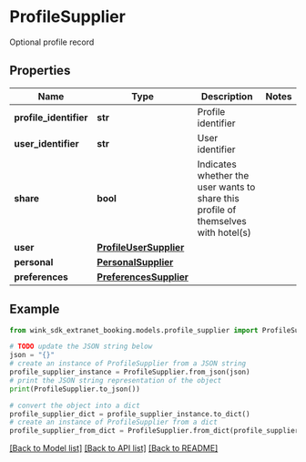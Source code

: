 # ProfileSupplier

Optional profile record

## Properties

Name | Type | Description | Notes
------------ | ------------- | ------------- | -------------
**profile_identifier** | **str** | Profile identifier | 
**user_identifier** | **str** | User identifier | 
**share** | **bool** | Indicates whether the user wants to share this profile of themselves with hotel(s) | 
**user** | [**ProfileUserSupplier**](ProfileUserSupplier.md) |  | 
**personal** | [**PersonalSupplier**](PersonalSupplier.md) |  | 
**preferences** | [**PreferencesSupplier**](PreferencesSupplier.md) |  | 

## Example

```python
from wink_sdk_extranet_booking.models.profile_supplier import ProfileSupplier

# TODO update the JSON string below
json = "{}"
# create an instance of ProfileSupplier from a JSON string
profile_supplier_instance = ProfileSupplier.from_json(json)
# print the JSON string representation of the object
print(ProfileSupplier.to_json())

# convert the object into a dict
profile_supplier_dict = profile_supplier_instance.to_dict()
# create an instance of ProfileSupplier from a dict
profile_supplier_from_dict = ProfileSupplier.from_dict(profile_supplier_dict)
```
[[Back to Model list]](../README.md#documentation-for-models) [[Back to API list]](../README.md#documentation-for-api-endpoints) [[Back to README]](../README.md)


